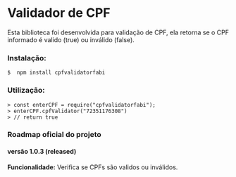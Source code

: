 # Validador de CPF 

Esta biblioteca foi desenvolvida para validação de CPF, ela retorna se o CPF informado é valido (true) ou inválido (false).

### Instalação:
```
$  npm install cpfvalidatorfabi
```

### Utilização:
```
> const enterCPF = require("cpfvalidatorfabi");
> enterCPF.cpfValidator("72351176308")
> // return true
```

### Roadmap oficial do projeto
#### versão 1.0.3 (released)
**Funcionalidade:** Verifica se CPFs são validos ou inválidos.
